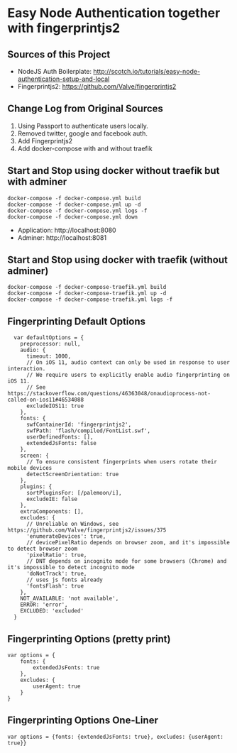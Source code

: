 # Easy Node Authentication together with fingerprintjs2
## Sources of this Project
* NodeJS Auth Boilerplate: http://scotch.io/tutorials/easy-node-authentication-setup-and-local
* Fingerprintjs2: https://github.com/Valve/fingerprintjs2


## Change Log from Original Sources
1. Using Passport to authenticate users locally.
2. Removed twitter, google and facebook auth.
3. Add Fingerprintjs2
4. Add docker-compose with and without traefik

## Start and Stop using docker without traefik but with adminer
```
docker-compose -f docker-compose.yml build
docker-compose -f docker-compose.yml up -d 
docker-compose -f docker-compose.yml logs -f
docker-compose -f docker-compose.yml down
```
* Application: http://localhost:8080
* Adminer: http://localhost:8081

## Start and Stop using docker with traefik (without adminer)
```
docker-compose -f docker-compose-traefik.yml build 
docker-compose -f docker-compose-traefik.yml up -d 
docker-compose -f docker-compose-traefik.yml logs -f 
```

## Fingerprinting Default Options
```
  var defaultOptions = {
    preprocessor: null,
    audio: {
      timeout: 1000,
      // On iOS 11, audio context can only be used in response to user interaction.
      // We require users to explicitly enable audio fingerprinting on iOS 11.
      // See https://stackoverflow.com/questions/46363048/onaudioprocess-not-called-on-ios11#46534088
      excludeIOS11: true
    },
    fonts: {
      swfContainerId: 'fingerprintjs2',
      swfPath: 'flash/compiled/FontList.swf',
      userDefinedFonts: [],
      extendedJsFonts: false
    },
    screen: {
      // To ensure consistent fingerprints when users rotate their mobile devices
      detectScreenOrientation: true
    },
    plugins: {
      sortPluginsFor: [/palemoon/i],
      excludeIE: false
    },
    extraComponents: [],
    excludes: {
      // Unreliable on Windows, see https://github.com/Valve/fingerprintjs2/issues/375
      'enumerateDevices': true,
      // devicePixelRatio depends on browser zoom, and it's impossible to detect browser zoom
      'pixelRatio': true,
      // DNT depends on incognito mode for some browsers (Chrome) and it's impossible to detect incognito mode
      'doNotTrack': true,
      // uses js fonts already
      'fontsFlash': true
    },
    NOT_AVAILABLE: 'not available',
    ERROR: 'error',
    EXCLUDED: 'excluded'
  }
  ```

## Fingerprinting Options (pretty print) 
```
var options = {
    fonts: {
        extendedJsFonts: true
    }, 
    excludes: {
        userAgent: true
    }
}
```

## Fingerprinting Options One-Liner
```
var options = {fonts: {extendedJsFonts: true}, excludes: {userAgent: true}}
```





